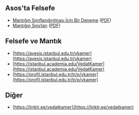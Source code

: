 ## Asos'ta Felsefe

* [Mantığın Sınıflandırılması İçin Bir Deneme](https://drive.google.com/file/d/1Rn4a-2qQY_dNk1UAgUOaNa8_gvmRvkWe/view?usp=sharing) ([PDF](https://drive.google.com/uc?export=download&id=1Rn4a-2qQY_dNk1UAgUOaNa8_gvmRvkWe))
* [Mantığın Sınırları](https://drive.google.com/file/d/1P7Omv6h51ogjqPqe4DgU9nVV2qXcKdzv/view?usp=sharing) ([PDF](https://drive.google.com/uc?export=download&id=1P7Omv6h51ogjqPqe4DgU9nVV2qXcKdzv))

## Felsefe ve Mantık

* [https://avesis.istanbul.edu.tr/vkamer](https://avesis.istanbul.edu.tr/vkamer)
* [https://istanbul.academia.edu/VedatKamer](https://istanbul.academia.edu/VedatKamer)
* [https://profil.istanbul.edu.tr/tr/p/vkamer](https://profil.istanbul.edu.tr/tr/p/vkamer)

## Diğer

* [https://linktr.ee/vedatkamer](https://linktr.ee/vedatkamer)
